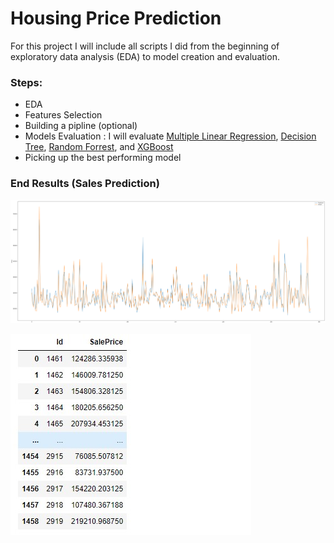 # Housing Price Prediction

For this project I will include all scripts I did from the beginning of exploratory data analysis (EDA) to model creation and evaluation.

### Steps:
- EDA
- Features Selection 
- Building a pipline (optional)
- Models Evaluation : I will evaluate [Multiple Linear Regression](https://towardsdatascience.com/multiple-linear-regression-beginners-guide-5b602d716aa3), [Decision Tree](https://scikit-learn.org/stable/auto_examples/tree/plot_tree_regression.html), [Random Forrest](https://scikit-learn.org/stable/modules/generated/sklearn.ensemble.RandomForestClassifier.html), and [XGBoost](https://xgboost.readthedocs.io/en/latest/tutorials/model.html)
- Picking up the best performing model


### End Results (Sales Prediction)

![images](images/graph.png)

![images](images/sales_preds.jpg)


